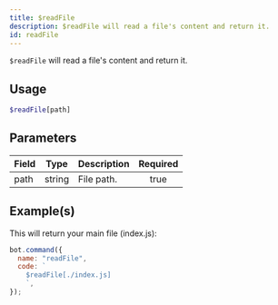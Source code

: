 ```yaml
---
title: $readFile
description: $readFile will read a file's content and return it.
id: readFile
---
```


`$readFile` will read a file's content and return it.

## Usage

```php
$readFile[path]
```

## Parameters

| Field | Type   | Description | Required |
| ----- | ------ | ----------- | :------: |
| path  | string | File path.  |   true   |

## Example(s)

This will return your main file (index.js):

```javascript
bot.command({
  name: "readFile",
  code: `
    $readFile[./index.js]
    `,
});
```
